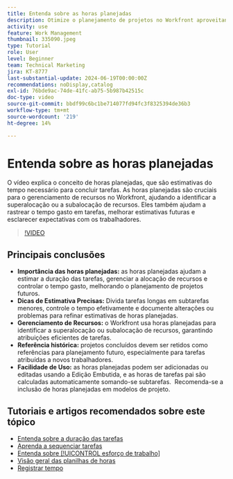 ```yaml
---
title: Entenda sobre as horas planejadas
description: Otimize o planejamento de projetos no Workfront aproveitando as horas planejadas para estimar durações, gerenciar recursos, rastrear tempo, utilizar referências históricas e simplificar atribuições.
activity: use
feature: Work Management
thumbnail: 335090.jpeg
type: Tutorial
role: User
level: Beginner
team: Technical Marketing
jira: KT-8777
last-substantial-update: 2024-06-19T00:00:00Z
recommendations: noDisplay,catalog
exl-id: 76bde9ac-74de-41fc-ab75-5b987b42515c
doc-type: video
source-git-commit: bbdf99c6bc1be714077fd94fc3f8325394de36b3
workflow-type: tm+mt
source-wordcount: '219'
ht-degree: 14%

---
```


# Entenda sobre as horas planejadas

O vídeo explica o conceito de horas planejadas, que são estimativas do tempo necessário para concluir tarefas.
As horas planejadas são cruciais para o gerenciamento de recursos no Workfront, ajudando a identificar a superalocação ou a subalocação de recursos.
Eles também ajudam a rastrear o tempo gasto em tarefas, melhorar estimativas futuras e esclarecer expectativas com os trabalhadores.


>[!VIDEO](https://video.tv.adobe.com/v/335090/?quality=12&learn=on&enablevpops=1)


## Principais conclusões

* **Importância das horas planejadas:** as horas planejadas ajudam a estimar a duração das tarefas, gerenciar a alocação de recursos e controlar o tempo gasto, melhorando o planejamento de projetos futuros. &#x200B;
* **Dicas de Estimativa Precisas:** Divida tarefas longas em subtarefas menores, controle o tempo efetivamente e documente alterações ou problemas para refinar estimativas de horas planejadas. &#x200B;
* **Gerenciamento de Recursos:** o Workfront usa horas planejadas para identificar a superalocação ou subalocação de recursos, garantindo atribuições eficientes de tarefas. &#x200B;
* **Referência histórica:** projetos concluídos devem ser retidos como referências para planejamento futuro, especialmente para tarefas atribuídas a novos trabalhadores. &#x200B;
* **Facilidade de Uso:** as horas planejadas podem ser adicionadas ou editadas usando a Edição Embutida, e as horas de tarefas pai são calculadas automaticamente somando-se subtarefas. &#x200B; Recomenda-se a inclusão de horas planejadas em modelos de projeto. &#x200B;


## Tutoriais e artigos recomendados sobre este tópico

* [Entenda sobre a duração das tarefas](/help/manage-work/tasks/understand-task-durations.md)
* [Aprenda a sequenciar tarefas](/help/manage-work/tasks/learn-to-sequence-tasks.md)
* [Entenda sobre [!UICONTROL esforço de trabalho]](/help/manage-work/tasks/understand-work-effort.md)
* [Visão geral das planilhas de horas](https://experienceleague.adobe.com/pt-br/docs/workfront/using/timesheets/details/timesheets-overview)
* [Registrar tempo](https://experienceleague.adobe.com/pt-br/docs/workfront/using/timesheets/create-and-manage-timesheets-in-adobe-workfront/log-time)
